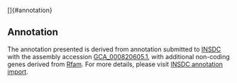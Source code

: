 []{#annotation}

Annotation
----------

The annotation presented is derived from annotation submitted to
[INSDC](http://www.insdc.org) with the assembly accession
[GCA\_000820605.1](http://www.ebi.ac.uk/ena/data/view/GCA_000820605.1),
with additional non-coding genes derived from
[Rfam](http://rfam.xfam.org/). For more details, please visit [INSDC
annotation
import](http://ensemblgenomes.org/info/data/insdc_annotation).
